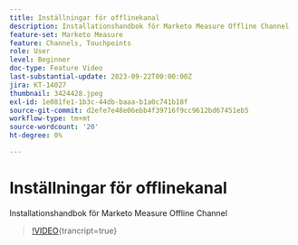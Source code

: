 ```yaml
---
title: Inställningar för offlinekanal
description: Installationshandbok för Marketo Measure Offline Channel
feature-set: Marketo Measure
feature: Channels, Touchpoints
role: User
level: Beginner
doc-type: Feature Video
last-substantial-update: 2023-09-22T00:00:00Z
jira: KT-14027
thumbnail: 3424428.jpeg
exl-id: 1e081fe1-1b3c-44db-baaa-b1a0c741b18f
source-git-commit: d2efe7e48e06ebb4f39716f9cc9612bd67451eb5
workflow-type: tm+mt
source-wordcount: '20'
ht-degree: 0%

---
```


# Inställningar för offlinekanal

Installationshandbok för Marketo Measure Offline Channel

>[!VIDEO](https://video.tv.adobe.com/v/3454617/?learn=on&captions=swe){trancript=true}
